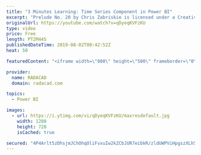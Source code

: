 ```yaml
---
title: "3 Minutes Learning: Time Series Component in Power BI"
excerpt: "Prelude No. 20 by Chris Zabriskie is licensed under a Creative Commons Attribution license (https://creativecommons.org/licenses/...) Source: http://chriszabriskie.com/preludes/ Artist: http://chriszabriskie.com/"
originalUrl: https://youtube.com/watch?v=qDyeqKVFzKU
type: video
price: Free
length: PT2M44S
publishedDateTime: 2019-08-02T00:42:52Z
heat: 50

featuredContent: "<iframe width=\"800\" height=\"500\" frameborder=\"0\" src=\"https://www.youtube.com/embed/qDyeqKVFzKU\" allow=\"accelerometer; autoplay; encrypted-media; gyroscope; picture-in-picture\" allowfullscreen></iframe>"

provider:
  name: RADACAD
  domain: radacad.com

topics:
  - Power BI

images:
  - url: https://i.ytimg.com/vi/qDyeqKVFzKU/maxresdefault.jpg
    width: 1280
    height: 720
    isCached: true

secured: "4P4Arlt5zDhsjmJChOhqOliFvxuIw2kZCbJUR7eibkR/zldUWPViHpgszXLh5ZNwHJ2xQMW6+acPkVrR2tYY+LL8QNt+be0RvCXnzRUSm1ri+rv0+kPh8BEXjvlXSPOtCHhGDiwGk3jCcnY4A77eVBKGLJ6jxn92Nd3ZFTEV4UxVPc1qe3YEXfM2NZCdnuTytlAP5zIkBm8uGH3oNK6Fr+NSexxbzyuLGqGwEtO2jFbG4yOc4FTHxVD0ApDK94HsLC5mBo/OGVWjMtsId6CVBlLqm95BS9krDMb8ENZJ4uwJrRj5FZ2+h/pOS+4u96PEeiK2e3UmJDWVRcy3TWEJIMmNGi8UcVpFCHNzKo4KsEo9udk64NA17eKtDZ0eiDp2kzYvu2X0cRSiUU5IWW9qMYmAADfY8tPp2GqOow4CaGE=;PPZk2cw4oaenRNEPuCfIvA=="
---
```


